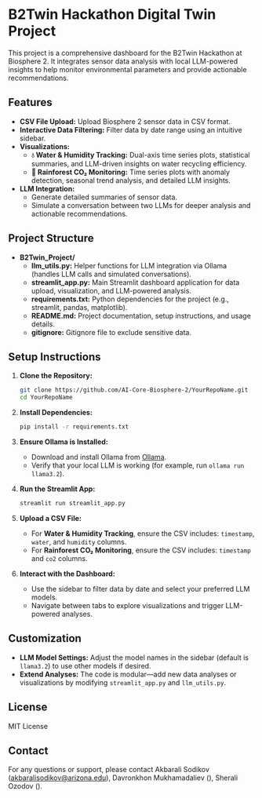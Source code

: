 # B2Twin Hackathon Digital Twin Project

This project is a comprehensive dashboard for the B2Twin Hackathon at Biosphere 2. It integrates sensor data analysis with local LLM-powered insights to help monitor environmental parameters and provide actionable recommendations.

## Features

- **CSV File Upload:** Upload Biosphere 2 sensor data in CSV format.
- **Interactive Data Filtering:** Filter data by date range using an intuitive sidebar.
- **Visualizations:**
  - **💧 Water & Humidity Tracking:** Dual-axis time series plots, statistical summaries, and LLM-driven insights on water recycling efficiency.
  - **🔬 Rainforest CO₂ Monitoring:** Time series plots with anomaly detection, seasonal trend analysis, and detailed LLM insights.
- **LLM Integration:**
  - Generate detailed summaries of sensor data.
  - Simulate a conversation between two LLMs for deeper analysis and actionable recommendations.

## Project Structure

- **B2Twin_Project/**
  - **llm_utils.py:** Helper functions for LLM integration via Ollama (handles LLM calls and simulated conversations).
  - **streamlit_app.py:** Main Streamlit dashboard application for data upload, visualization, and LLM-powered analysis.
  - **requirements.txt:** Python dependencies for the project (e.g., streamlit, pandas, matplotlib).
  - **README.md:** Project documentation, setup instructions, and usage details.
  - **gitignore:** Gitignore file to exclude sensitive data.


## Setup Instructions

1. **Clone the Repository:**
    ```bash
    git clone https://github.com/AI-Core-Biosphere-2/YourRepoName.git
    cd YourRepoName
    ```

2. **Install Dependencies:**
    ```bash
    pip install -r requirements.txt
    ```

3. **Ensure Ollama is Installed:**
    - Download and install Ollama from [Ollama](https://ollama.com/).
    - Verify that your local LLM is working (for example, run `ollama run llama3.2`).

4. **Run the Streamlit App:**
    ```bash
    streamlit run streamlit_app.py
    ```

5. **Upload a CSV File:**
   - For **Water & Humidity Tracking**, ensure the CSV includes: `timestamp`, `water`, and `humidity` columns.
   - For **Rainforest CO₂ Monitoring**, ensure the CSV includes: `timestamp` and `co2` columns.

6. **Interact with the Dashboard:**
   - Use the sidebar to filter data by date and select your preferred LLM models.
   - Navigate between tabs to explore visualizations and trigger LLM-powered analyses.

## Customization

- **LLM Model Settings:** Adjust the model names in the sidebar (default is `llama3.2`) to use other models if desired.
- **Extend Analyses:** The code is modular—add new data analyses or visualizations by modifying `streamlit_app.py` and `llm_utils.py`.

## License

MIT License

## Contact

For any questions or support, please contact Akbarali Sodikov (akbaralisodikov@arizona.edu), Davronkhon Mukhamadaliev (), Sherali Ozodov ().
